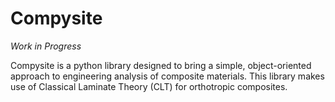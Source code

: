 # Compysite

<i> Work in Progress </i>

Compysite is a python library designed to bring a simple, object-oriented approach to engineering analysis of composite materials.  This library makes use of Classical Laminate Theory (CLT) for orthotropic composites. 
